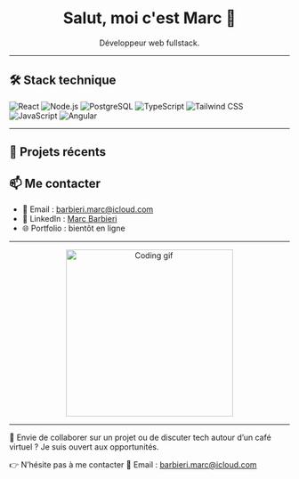 <h1 align="center">Salut, moi c'est Marc 👋</h1>

<p align="center">
   Développeur web fullstack.
</p>

---

## 🛠️ Stack technique


![React](https://img.shields.io/badge/React-20232A?style=for-the-badge&logo=react&logoColor=61DAFB)
![Node.js](https://img.shields.io/badge/Node.js-339933?style=for-the-badge&logo=nodedotjs&logoColor=white)
![PostgreSQL](https://img.shields.io/badge/PostgreSQL-4169E1?style=for-the-badge&logo=postgresql&logoColor=white)
![TypeScript](https://img.shields.io/badge/TypeScript-3178C6?style=for-the-badge&logo=typescript&logoColor=white)
![Tailwind CSS](https://img.shields.io/badge/Tailwind_CSS-06B6D4?style=for-the-badge&logo=tailwind-css&logoColor=white)
![JavaScript](https://img.shields.io/badge/JavaScript-F7DF1E?style=for-the-badge&logo=javascript&logoColor=black)
![Angular](https://img.shields.io/badge/Angular-DD0031?style=for-the-badge&logo=angular&logoColor=white)

---

## 🚀 Projets récents



## 📫 Me contacter

- 📧 Email : barbieri.marc@icloud.com 
- 🔗 LinkedIn : [Marc Barbieri](https://www.linkedin.com/in/marc-barbieri/)  
- 🌐 Portfolio : bientôt en ligne

---

<p align="center">
  <img src="https://media.giphy.com/media/qgQUggAC3Pfv687qPC/giphy.gif" width="300" alt="Coding gif">
</p>

---

💬 Envie de collaborer sur un projet ou de discuter tech autour d’un café virtuel ?
Je suis ouvert aux opportunités.

👉 N’hésite pas à me contacter 📧 Email : barbieri.marc@icloud.com 
